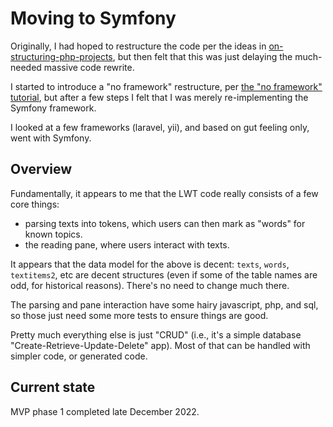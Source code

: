 # Moving to Symfony

Originally, I had hoped to restructure the code per the ideas in [on-structuring-php-projects](https://www.nikolaposa.in.rs/blog/2017/01/16/on-structuring-php-projects/), but then felt that this was just delaying the much-needed massive code rewrite.

I started to introduce a "no framework" restructure, per [the "no framework" tutorial](https://github.com/PatrickLouys/no-framework-tutorial), but after a few steps I felt that I was merely re-implementing the Symfony framework.

I looked at a few frameworks (laravel, yii), and based on gut feeling only, went with Symfony.

## Overview

Fundamentally, it appears to me that the LWT code really consists of a few core things:

* parsing texts into tokens, which users can then mark as "words" for known topics.
* the reading pane, where users interact with texts.

It appears that the data model for the above is decent: `texts`, `words`, `textitems2`, etc are decent structures (even if some of the table names are odd, for historical reasons).  There's no need to change much there.

The parsing and pane interaction have some hairy javascript, php, and sql, so those just need some more tests to ensure things are good.

Pretty much everything else is just "CRUD" (i.e., it's a simple database "Create-Retrieve-Update-Delete" app).  Most of that can be handled with simpler code, or generated code.

## Current state

MVP phase 1 completed late December 2022.